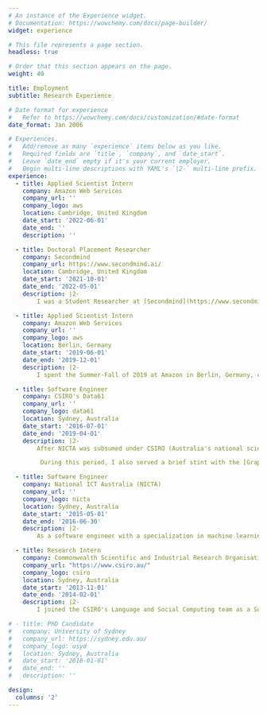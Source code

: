 ```yaml
---
# An instance of the Experience widget.
# Documentation: https://wowchemy.com/docs/page-builder/
widget: experience

# This file represents a page section.
headless: true

# Order that this section appears on the page.
weight: 40

title: Employment
subtitle: Research Experience

# Date format for experience
#   Refer to https://wowchemy.com/docs/customization/#date-format
date_format: Jan 2006

# Experiences.
#   Add/remove as many `experience` items below as you like.
#   Required fields are `title`, `company`, and `date_start`.
#   Leave `date_end` empty if it's your current employer.
#   Begin multi-line descriptions with YAML's `|2-` multi-line prefix.
experience:
  - title: Applied Scientist Intern
    company: Amazon Web Services
    company_url: ''
    company_logo: aws
    location: Cambridge, United Kingdom
    date_start: '2022-06-01'
    date_end: ''
    description: ''

  - title: Doctoral Placement Researcher
    company: Secondmind
    company_url: https://www.secondmind.ai/
    location: Cambridge, United Kingdom
    date_start: '2021-10-01'
    date_end: '2022-05-01'
    description: |2-
        I was a Student Researcher at [Secondmind](https://www.secondmind.ai/) (formerly known as PROWLER.io), a machine learning technology start-up based in Cambridge, UK with a strong focus on basic research and an excellent track record of scientific publications in the areas of *Gaussian processes*, *variational inference*, and *Bayesian optimization* (you may know them by their popular open-source library, [GPFlow](https://github.com/GPflow/GPflow)).

  - title: Applied Scientist Intern
    company: Amazon Web Services
    company_url: ''
    company_logo: aws
    location: Berlin, Germany
    date_start: '2019-06-01'
    date_end: '2019-12-01'
    description: |2-
        I spent the Summer-Fall of 2019 at Amazon in Berlin, Germany, conducting research in the area of [AutoML](/tag/automl/) in contribution to the [Automatic Model Tuning](https://arxiv.org/abs/2012.08489) service on [AWS SageMaker](https://aws.amazon.com/sagemaker/). I was fortunate to been given the opportunity to work with eminent researchers in the field, [Matthias Seeger](https://mseeger.github.io/), [Aaron Klein](https://aaronkl.github.io/), and [Cédric Archambeau](http://www0.cs.ucl.ac.uk/staff/c.archambeau/). Together, we tackled the challenges of extending *multi-fidelity Bayesian optimization* with *asynchronous parallelism*. The research developed during my internship culminated in a [research paper](publication/async-multi-fidelity-hpo/) and the release of our [code](https://autogluon.mxnet.io/api/autogluon.searcher.html#gpmultifidelitysearcher) as part of the open-source [AutoGluon](https://github.com/awslabs/autogluon) library.

  - title: Software Engineer
    company: CSIRO's Data61
    company_url: ''
    company_logo: data61
    location: Sydney, Australia
    date_start: '2016-07-01'
    date_end: '2019-04-01'
    description: |2-
        After NICTA was subsumed under CSIRO (Australia's national science agency), I continued as a member of the [Inference Systems Engineering](#) team, working to apply probabilistic machine learning to a multitude of problem domains, including spatial inference and Bayesian experimental design, with an emphasis on scalability. In this time, I led the design and implementation of new [microservices](https://data61.csiro.au/en/Our-Research/Our-Work/Safety-and-Security/Understanding-Risk/Determinant) and contributed to the development of [open-source libraries](https://github.com/gradientinstitute/aboleth) for large-scale Bayesian deep learning.

         During this period, I also served a brief stint with the [Graph Analytics Engineering](#) team (the team behind [StellarGraph](https://www.stellargraph.io/)), where I contributed to research into *graph representation learning* from a probabilistic perspective. These efforts culminated in a [research paper](publication/vi-gcn-2/) that went on to be awarded a spotlight presentation at the field's [premier conference](https://proceedings.neurips.cc/paper/2020).

  - title: Software Engineer
    company: National ICT Australia (NICTA)
    company_url: ''
    company_logo: nicta
    location: Sydney, Australia
    date_start: '2015-05-01'
    date_end: '2016-06-30'
    description: |2-
        As a software engineer with a specialization in machine learning, I was a member of a team of machine learning researchers and engineers engaged in an interdisciplinary collaboration with leading researchers from multiple areas of the natural sciences, as part of the [Big Data Knowledge Discovery](https://research.csiro.au/data61/big-data-knowledge-discovery/)   initiative sponsored by the [Science Industry Endowment Fund (SIEF)](https://sief.org.au/). During this time I helped lead the development and release of numerous [open-source libraries](https://github.com/NICTA/revrand) for applying Bayesian machine learning at scale.

  - title: Research Intern
    company: Commonwealth Scientific and Industrial Research Organisation (CSIRO)
    company_url: "https://www.csiro.au/"
    company_logo: csiro
    location: Sydney, Australia
    date_start: '2013-11-01'
    date_end: '2014-02-01'
    description: |2-
        I joined the CSIRO's Language and Social Computing team as a Summer Vacation Scholar for the summer of 2013-14 and worked on applying machine learning and natural language processing (NLP) techniques to develop a text classification system for automated *sentiment analysis*.

# - title: PhD Candidate
#   company: University of Sydney
#   company_url: https://sydney.edu.au/
#   company_logo: usyd
#   location: Sydney, Australia
#   date_start: '2018-01-01'
#   date_end: ''
#   description: ''

design:
  columns: '2'
---
```

